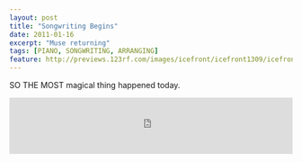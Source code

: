 ```yaml
---
layout: post
title: "Songwriting Begins"
date: 2011-01-16
excerpt: "Muse returning"
tags: [PIANO, SONGWRITING, ARRANGING]
feature: http://previews.123rf.com/images/icefront/icefront1309/icefront130900002/21908826-Vector-illustration-of-a-3-octave-piano-keyboard-Stock-Vector-musical.jpg
---
```

SO THE MOST magical thing happened today.

<iframe width="100%" height="100" scrolling="no" frameborder="no" src="https://w.soundcloud.com/player/?url=https%3A//api.soundcloud.com/tracks/304040925&amp;auto_play=false&amp;hide_related=false&amp;show_comments=true&amp;show_user=true&amp;show_reposts=false&amp;visual=true"></iframe>
